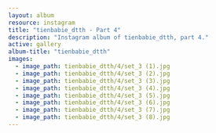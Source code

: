 ```yaml
---
layout: album
resource: instagram
title: "tienbabie_dtth - Part 4"
description: "Instagram album of tienbabie_dtth, part 4."
active: gallery
album-title: "tienbabie_dtth"
images:
  - image_path: tienbabie_dtth/4/set_3 (1).jpg
  - image_path: tienbabie_dtth/4/set_3 (2).jpg
  - image_path: tienbabie_dtth/4/set_3 (3).jpg
  - image_path: tienbabie_dtth/4/set_3 (4).jpg
  - image_path: tienbabie_dtth/4/set_3 (5).jpg
  - image_path: tienbabie_dtth/4/set_3 (6).jpg
  - image_path: tienbabie_dtth/4/set_3 (7).jpg
  - image_path: tienbabie_dtth/4/set_3 (8).jpg
---
```

